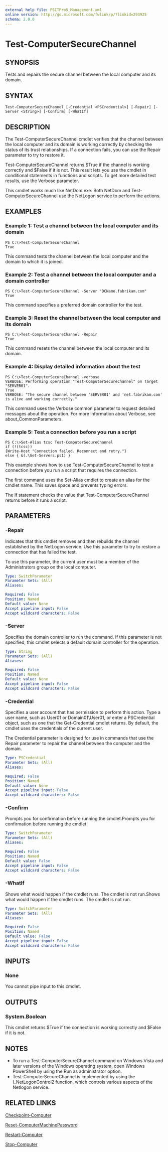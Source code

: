 ```yaml
---
external help file: PSITPro5_Management.xml
online version: http://go.microsoft.com/fwlink/p/?linkid=293925
schema: 2.0.0
---
```


# Test-ComputerSecureChannel
## SYNOPSIS
Tests and repairs the secure channel between the local computer and its domain.

## SYNTAX

```
Test-ComputerSecureChannel [-Credential <PSCredential>] [-Repair] [-Server <String>] [-Confirm] [-WhatIf]
```

## DESCRIPTION
The Test-ComputerSecureChannel cmdlet verifies that the channel between the local computer and its domain is working correctly by checking the status of its trust relationships.
If a connection fails, you can use the Repair parameter to try to restore it.

Test-ComputerSecureChannel returns $True if the channel is working correctly and $False if it is not.
This result lets you use the cmdlet in conditional statements in functions and scripts.
To get more detailed test results, use the Verbose parameter.

This cmdlet works much like NetDom.exe.
Both NetDom and Test-ComputerSecureChannel use the NetLogon service to perform the actions.

## EXAMPLES

### Example 1: Test a channel between the local computer and its domain
```
PS C:\>Test-ComputerSecureChannel
True
```

This command tests the channel between the local computer and the domain to which it is joined.

### Example 2: Test a channel between the local computer and a domain controller
```
PS C:\>Test-ComputerSecureChannel -Server "DCName.fabrikam.com"
True
```

This command specifies a preferred domain controller for the test.

### Example 3: Reset the channel between the local computer and its domain
```
PS C:\>Test-ComputerSecureChannel -Repair
True
```

This command resets the channel between the local computer and its domain.

### Example 4: Display detailed information about the test
```
PS C:\>Test-ComputerSecureChannel -verbose
VERBOSE: Performing operation "Test-ComputerSecureChannel" on Target "SERVER01".
True
VERBOSE: "The secure channel between 'SERVER01' and 'net.fabrikam.com' is alive and working correctly."
```

This command uses the Verbose common parameter to request detailed messages about the operation.
For more information about Verbose, see about_CommonParameters.

### Example 5: Test a connection before you run a script
```
PS C:\>Set-Alias tcsc Test-ComputerSecureChannel
if (!(tcsc))
{Write-Host "Connection failed. Reconnect and retry."}
else { &(.\Get-Servers.ps1) }
```

This example shows how to use Test-ComputerSecureChannel to test a connection before you run a script that requires the connection.

The first command uses the Set-Alias cmdlet to create an alias for the cmdlet name.
This saves space and prevents typing errors.

The If statement checks the value that Test-ComputerSecureChannel returns before it runs a script.

## PARAMETERS

### -Repair
Indicates that this cmdlet removes and then rebuilds the channel established by the NetLogon service.
Use this parameter to try to restore a connection that has failed the test.

To use this parameter, the current user must be a member of the Administrators group on the local computer.

```yaml
Type: SwitchParameter
Parameter Sets: (All)
Aliases: 

Required: False
Position: Named
Default value: None
Accept pipeline input: False
Accept wildcard characters: False
```

### -Server
Specifies the domain controller to run the command.
If this parameter is not specified, this cmdlet selects a default domain controller for the operation.

```yaml
Type: String
Parameter Sets: (All)
Aliases: 

Required: False
Position: Named
Default value: None
Accept pipeline input: False
Accept wildcard characters: False
```

### -Credential
Specifies a user account that has permission to perform this action.
Type a user name, such as User01 or Domain01\User01, or enter a PSCredential object, such as one that the Get-Credential cmdlet returns.
By default, the cmdlet uses the credentials of the current user.

The Credential parameter is designed for use in commands that use the Repair parameter to repair the channel between the computer and the domain.

```yaml
Type: PSCredential
Parameter Sets: (All)
Aliases: 

Required: False
Position: Named
Default value: None
Accept pipeline input: False
Accept wildcard characters: False
```

### -Confirm
Prompts you for confirmation before running the cmdlet.Prompts you for confirmation before running the cmdlet.

```yaml
Type: SwitchParameter
Parameter Sets: (All)
Aliases: 

Required: False
Position: Named
Default value: False
Accept pipeline input: False
Accept wildcard characters: False
```

### -WhatIf
Shows what would happen if the cmdlet runs.
The cmdlet is not run.Shows what would happen if the cmdlet runs.
The cmdlet is not run.

```yaml
Type: SwitchParameter
Parameter Sets: (All)
Aliases: 

Required: False
Position: Named
Default value: False
Accept pipeline input: False
Accept wildcard characters: False
```

## INPUTS

### None
You cannot pipe input to this cmdlet.

## OUTPUTS

### System.Boolean
This cmdlet returns $True if the connection is working correctly and $False if it is not.

## NOTES
* To run a Test-ComputerSecureChannel command on Windows Vista and later versions of the Windows operating system, open Windows PowerShell by using the Run as administrator option.
* Test-ComputerSecureChannel is implemented by using the I_NetLogonControl2 function, which controls various aspects of the Netlogon service.

## RELATED LINKS

[Checkpoint-Computer](9ef7dd97-dbd9-43de-8988-9ab85e7827ad)

[Reset-ComputerMachinePassword](0366abd4-dfad-45ad-b17c-299a2414bd7a)

[Restart-Computer](ba50f64c-866e-4315-91c7-0ce16b44c47e)

[Stop-Computer](bae0484a-418a-432c-a172-34b5165dd0b1)

